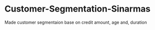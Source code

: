 # Customer-Segmentation-Sinarmas
Made customer segmentaion base on credit amount, age and, duration
